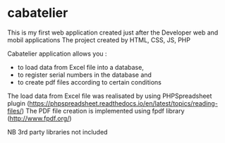# cabatelier

This is my first web application created just after the Developer web and mobil applications
The project created by HTML, CSS, JS, PHP

Cabatelier application allows you :
- to load data from Excel file into a database, 
- to register serial numbers in the database and 
- to create pdf files according to certain conditions

The load data from Excel file was realisated by using PHPSpreadsheet plugin (https://phpspreadsheet.readthedocs.io/en/latest/topics/reading-files/)
The PDF file creation is implemented using fpdf library (http://www.fpdf.org/) 

NB 3rd party libraries not included
